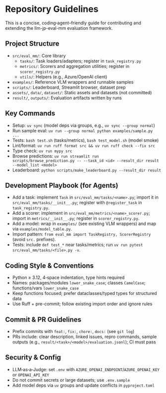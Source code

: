 # Repository Guidelines

This is a concise, coding‑agent–friendly guide for contributing and extending the llm-jp-eval-mm evaluation framework.

## Project Structure
- `src/eval_mm/`: Core library
  - `tasks/`: Task loaders/adapters; register in `task_registry.py`
  - `metrics/`: Scorers and aggregation utilities; register in `scorer_registry.py`
  - `utils/`: Helpers (e.g., Azure/OpenAI client)
- `examples/`: Reference VLM wrappers and runnable samples
- `scripts/`: Leaderboard, Streamlit browser, dataset prep
- `assets/`, `data/`, `dataset/`: Static assets and datasets (not committed)
- `result/`, `outputs/`: Evaluation artifacts written by runs

## Key Commands
- Setup: `uv sync` (model deps via groups, e.g., `uv sync --group normal`)
- Run sample eval: `uv run --group normal python examples/sample.py ...`
- Tests: `bash test.sh` (tasks/metrics), `bash test_model.sh` (model smoke)
- Lint/format: `uv run ruff format src && uv run ruff check --fix src`
- Type check: `uv run mypy src`
- Browse predictions: `uv run streamlit run scripts/browse_prediction.py -- --task_id <id> --result_dir result --model_list <model>`
- Leaderboard: `python scripts/make_leaderboard.py --result_dir result`

## Development Playbook (for Agents)
- Add a task: implement `Task` in `src/eval_mm/tasks/<name>.py`; import it in `src/eval_mm/tasks/__init__.py`; register with `@register_task` in `task_registry.py`.
- Add a scorer: implement in `src/eval_mm/metrics/<name>_scorer.py`; import in `metrics/__init__.py`; register in `scorer_registry.py`.
- Add a model: wrap in `examples/` (see existing VLM wrappers) and map via `examples/model_table.py`.
- Import pattern: `from eval_mm import TaskRegistry, ScorerRegistry` (avoid `src.` prefixes).
- Tests: include `def test_*` near tasks/metrics; run `uv run pytest src/eval_mm/tasks/<file>.py -v`.

## Coding Style & Conventions
- Python ≥ 3.12, 4‑space indentation, type hints required
- Names: packages/modules `lower_snake_case`; classes `CamelCase`; functions/vars `lower_snake_case`
- Keep functions focused; prefer dataclasses/typed types for structured data
- Use Ruff + pre-commit; follow existing import order and ignore rules

## Commit & PR Guidelines
- Prefix commits with `feat:`, `fix:`, `chore:`, `docs:` (see `git log`)
- PRs include: clear description, linked issues, repro commands, sample outputs (e.g., `result/<task>/<model>/evaluation.jsonl`); CI must pass

## Security & Config
- LLM‑as‑a‑Judge: set `.env` with `AZURE_OPENAI_ENDPOINT`/`AZURE_OPENAI_KEY` or `OPENAI_API_KEY`
- Do not commit secrets or large datasets; use `.env.sample`
- Add model deps via `uv` groups and update conflicts in `pyproject.toml`
